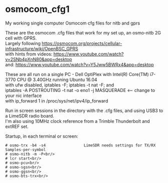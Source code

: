 # osmocom_cfg1
My working single computer Osmocom cfg files for nitb and gprs

These are the osmocom .cfg files that work for my set up, an osmo-nitb 2G cell with GPRS.<br/>
Largely following https://osmocom.org/projects/cellular-infrastructure/wiki/OpenBSC_GPRS<br/>
with hints from videos: https://www.youtube.com/watch?v=2SNb4pXnN80&app=desktop<br/>
and: https://www.youtube.com/watch?v=Y5Jww5BWRx4&app=desktop<br/>

These are all run on a single PC - Dell OptiPlex with Intel(R) Core(TM) i7-3770 CPU @ 3.40GHz running Ubuntu 16.04<br/>
with ufw disabled, iptables -F; iptables -t nat -F; and<br/>
  iptables -A POSTROUTING -t nat -o eno1 -j MASQUERADE      <-- change to your nic interface <br/>
with ip_forward 1 in /proc/sys/net/ipv4/ip_forward<br/>

Run in screen sessions in the directory with the .cfg files, and using USB3 to a LimeSDR radio board.<br/>
I'm also using 10MHz clock reference from a Trimble Thunderbolt and extREF set.<br/>

Startup, in each terminal or screen:<br/>
```
# osmo-trx -b4 -s4                 LimeSDR needs settings for TX/RX Samples-per-symbol
# osmo-nitb -m -P<br/>
# lcr start<br/>
# osmo-pcu<br/>
# osmo-sgsn<br/>
# osmo-ggsn<br/>
# osmo-bts-trx<br/>
```
